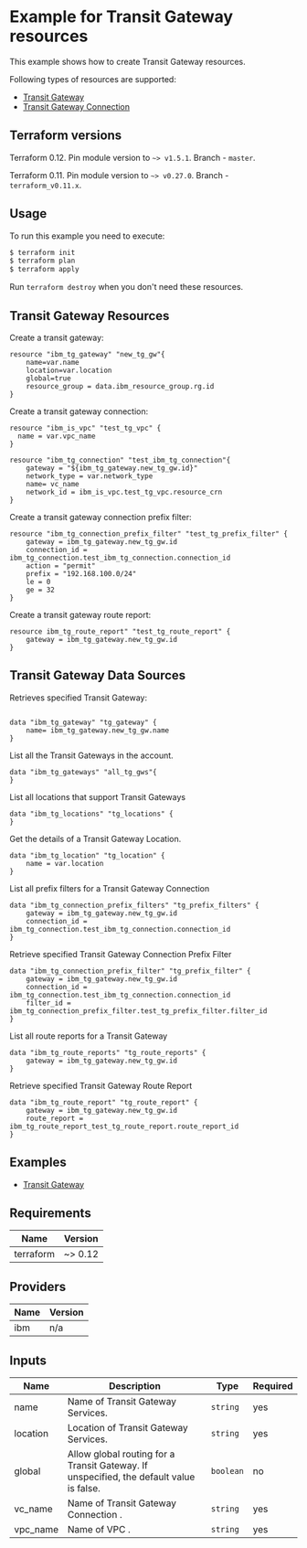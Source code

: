# Example for Transit Gateway resources

This example shows how to create Transit Gateway resources.

Following types of resources are supported:

* [Transit Gateway](https://cloud.ibm.com/docs/terraform?topic=terraform-tg-resource#tg-gateway-resource)
* [Transit Gateway Connection](https://cloud.ibm.com/docs/terraform?topic=terraform-tg-resource#tg-connection)


## Terraform versions

Terraform 0.12. Pin module version to `~> v1.5.1`. Branch - `master`.

Terraform 0.11. Pin module version to `~> v0.27.0`. Branch - `terraform_v0.11.x`.

## Usage

To run this example you need to execute:

```bash
$ terraform init
$ terraform plan
$ terraform apply
```

Run `terraform destroy` when you don't need these resources.

## Transit Gateway Resources

Create a transit gateway:

```hcl
resource "ibm_tg_gateway" "new_tg_gw"{
	name=var.name
	location=var.location
	global=true
	resource_group = data.ibm_resource_group.rg.id
}  
```

Create a transit gateway connection:

```hcl
resource "ibm_is_vpc" "test_tg_vpc" {
  name = var.vpc_name
}

resource "ibm_tg_connection" "test_ibm_tg_connection"{
	gateway = "${ibm_tg_gateway.new_tg_gw.id}"
	network_type = var.network_type
	name= vc_name
	network_id = ibm_is_vpc.test_tg_vpc.resource_crn
}  
```

Create a transit gateway connection prefix filter:
```hcl
resource "ibm_tg_connection_prefix_filter" "test_tg_prefix_filter" {
    gateway = ibm_tg_gateway.new_tg_gw.id
    connection_id = ibm_tg_connection.test_ibm_tg_connection.connection_id
    action = "permit"
    prefix = "192.168.100.0/24"
    le = 0
    ge = 32
}
```

Create a transit gateway route report:

```hcl
resource ibm_tg_route_report" "test_tg_route_report" {
	gateway = ibm_tg_gateway.new_tg_gw.id
}
```
## Transit Gateway Data Sources

Retrieves specified Transit Gateway:

```hcl

data "ibm_tg_gateway" "tg_gateway" {
	name= ibm_tg_gateway.new_tg_gw.name
}

```
List all the Transit Gateways in the account.

```hcl
data "ibm_tg_gateways" "all_tg_gws"{
}
```
List all locations that support Transit Gateways
```hcl
data "ibm_tg_locations" "tg_locations" {
}
```
Get the details of a Transit Gateway Location.
```hcl
data "ibm_tg_location" "tg_location" {
	name = var.location
} 
```
List all prefix filters for a Transit Gateway Connection
```hcl
data "ibm_tg_connection_prefix_filters" "tg_prefix_filters" {
    gateway = ibm_tg_gateway.new_tg_gw.id
    connection_id = ibm_tg_connection.test_ibm_tg_connection.connection_id
}
```
Retrieve specified Transit Gateway Connection Prefix Filter
```hcl
data "ibm_tg_connection_prefix_filter" "tg_prefix_filter" {
    gateway = ibm_tg_gateway.new_tg_gw.id
    connection_id = ibm_tg_connection.test_ibm_tg_connection.connection_id
	filter_id = ibm_tg_connection_prefix_filter.test_tg_prefix_filter.filter_id
}
```
List all route reports for a Transit Gateway
```hcl
data "ibm_tg_route_reports" "tg_route_reports" {
	gateway = ibm_tg_gateway.new_tg_gw.id
}
```
Retrieve specified Transit Gateway Route Report
```hcl
data "ibm_tg_route_report" "tg_route_report" {
	gateway = ibm_tg_gateway.new_tg_gw.id
	route_report = ibm_tg_route_report_test_tg_route_report.route_report_id
}
```
## Examples

* [ Transit Gateway](https://github.com/Mavrickk3/terraform-provider-ibm/tree/master/examples/ibm-transit-gateway)

<!-- BEGINNING OF PRE-COMMIT-TERRAFORM DOCS HOOK -->
## Requirements

| Name | Version |
|------|---------|
| terraform | ~> 0.12 |

## Providers

| Name | Version |
|------|---------|
| ibm | n/a |

## Inputs

| Name | Description | Type | Required |
|------|-------------|------|---------|
| name | Name of Transit Gateway Services. | `string` | yes |
| location |  Location of Transit Gateway Services. | `string` | yes |
| global | Allow global routing for a Transit Gateway. If unspecified, the default value is false. | `boolean` | no |
| vc_name | Name of Transit Gateway Connection . | `string` | yes |
| vpc_name | Name of VPC . | `string` | yes |



<!-- END OF PRE-COMMIT-TERRAFORM DOCS HOOK -->
